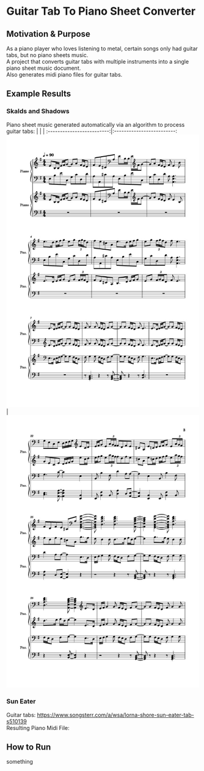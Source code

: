 # Guitar Tab To Piano Sheet Converter

## Motivation & Purpose
As a piano player who loves listening to metal, certain songs only had guitar tabs, but no piano sheets music. <br>
A project that converts guitar tabs with multiple instruments into a single piano sheet music document. <br>
Also generates midi piano files for guitar tabs.

## Example Results
### Skalds and Shadows
Piano sheet music generated automatically via an algorithm to process guitar tabs:
|  |   |
:-------------------------:|:-------------------------:
![](media/sheet_as_pdf/Skalds%20and%20Shadows%20PIano%20Sheet%20Music1024_1.jpg) | ![](media/sheet_as_pdf/Skalds%20and%20Shadows%20PIano%20Sheet%20Music1024_3.jpg)
### Sun Eater 
Guitar tabs: https://www.songsterr.com/a/wsa/lorna-shore-sun-eater-tab-s510139 <br>
Resulting Piano Midi File:



## How to Run
something